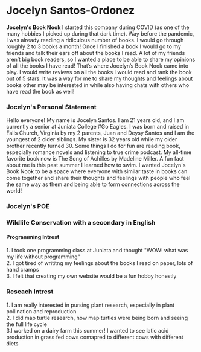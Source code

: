<html>
  <body>
    <p>
      <h1>Jocelyn Santos-Ordonez</h1>
      <p>
        <b>Jocelyn's Book Nook</b>
          I started this company during COVID (as one of the many hobbies I picked up during that dark time). Way before the pandemic, I was already reading a ridiculous number of books. I would go through roughly 2 to 3 books a month! Once I finished a book I would go to my friends and talk their ears off about the books I read. A lot of my friends aren’t big book readers, so I wanted a place to be able to share my opinions of all the books I have read! That’s where Jocelyn’s Book Nook came into play. I would write reviews on all the books I would read and rank the book out of 5 stars. It was a way for me to share my thoughts and feelings about books other may be interested in while also having chats with others who have read the book as well!<br/>
        </p>
          <p>
            <h3>Jocelyn's Personal Statement</h3>
              Hello everyone! My name is Jocelyn Santos. I am 21 years old, and I am currently a senior at Juniata College #Go Eagles. I was born and raised in Falls Church, Virginia by my 2 parents, Juan and Deysy Santos and I am the youngest of 2 older siblings. My sister is 32 years old while my older brother recently turned 30. Some things I do for fun are reading book, especially romance novels and listening to true crime podcast. My all-time favorite book now is The Song of Achilles by Madeline Miller. A fun fact about me is this past summer I learned how to swim. I wanted Jocelyn's Book Nook to be a space where everyone with similar taste in books can come together and share their thoughts and feelings with people who feel the same way as them and being able to form connections across the world!<br/>
            </p>
              <p>
                <h3>Jocelyn's POE<h3>
                  Wildlife Conservation with a secondary in English<br/>
                  <h4> Programming Intrest</h4>
                  1. I took one programming class at Juniata and thought "WOW! what was my life without programming"<br/>
                  2. I got tired of writitng my feelings about the books I read on paper, lots of hand cramps<br/>
                  3. I felt that creating my own website would be a fun hobby honestly<br/>
                  <h3>Reseach Intrest</h3>
                    1. I am really interested in pursing plant research, especially in plant pollination and reproduction<br/>
                    2. I did map turtle research, how map turtles were being born and seeing the full life cycle <br/>
                    3.I worked on a dairy farm this summer! I wanted to see latic acid production in grass fed cows comapred to different cows with different diets<br/>
    
